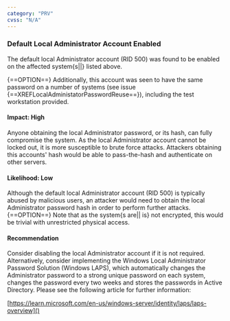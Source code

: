 ```yaml
---
category: "PRV"
cvss: "N/A"
---
```

### Default Local Administrator Account Enabled
The default local Administrator account (RID 500) was found to be enabled on the affected system{s||} listed above.

{==OPTION==} Additionally, this account was seen to have the same password on a number of systems (see issue {==XREFLocalAdministatorPasswordReuse==}), including the test workstation provided.
#### Impact: High
Anyone obtaining the local Administrator password, or its hash, can fully compromise the system. As the local Administrator account cannot be locked out, it is more susceptible to brute force attacks. Attackers obtaining this accounts' hash would be able to pass-the-hash and authenticate on other servers.
#### Likelihood: Low
Although the default local Administrator account (RID 500) is typically abused by malicious users, an attacker would need to obtain the local Administrator password hash in order to perform further attacks. {==OPTION==} Note that as the system{s are|| is} not encrypted, this would be trivial with unrestricted physical access.
#### Recommendation
Consider disabling the local Administrator account if it is not required. Alternatively, consider implementing the Windows Local Administrator Password Solution (Windows LAPS), which automatically changes the Administrator password to a strong unique password on each system, changes the password every two weeks and stores the passwords in Active Directory. Please see the following article for further information:

[https://learn.microsoft.com/en-us/windows-server/identity/laps/laps-overview]()

